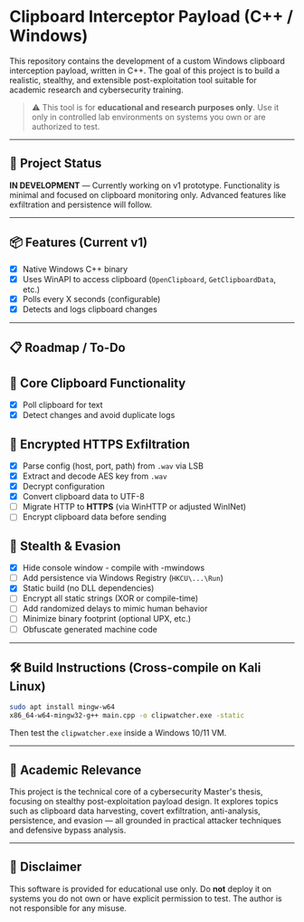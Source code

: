 # Clipboard Interceptor Payload (C++ / Windows)

This repository contains the development of a custom Windows clipboard interception payload, written in C++. The goal of this project is to build a realistic, stealthy, and extensible post-exploitation tool suitable for academic research and cybersecurity training.

> ⚠️ This tool is for **educational and research purposes only**. Use it only in controlled lab environments on systems you own or are authorized to test.

---

## 🚧 Project Status

**IN DEVELOPMENT** — Currently working on v1 prototype. Functionality is minimal and focused on clipboard monitoring only. Advanced features like exfiltration and persistence will follow.

---

## 📦 Features (Current v1)

- [x] Native Windows C++ binary
- [x] Uses WinAPI to access clipboard (`OpenClipboard`, `GetClipboardData`, etc.)
- [x] Polls every X seconds (configurable)
- [x] Detects and logs clipboard changes

---

## 📋 Roadmap / To-Do

## 🔹 Core Clipboard Functionality
- [x] Poll clipboard for text
- [x] Detect changes and avoid duplicate logs

## 🔹 Encrypted HTTPS Exfiltration
- [x] Parse config (host, port, path) from `.wav` via LSB
- [x] Extract and decode AES key from `.wav`
- [x] Decrypt configuration
- [x] Convert clipboard data to UTF-8
- [ ] Migrate HTTP to **HTTPS** (via WinHTTP or adjusted WinINet)
- [ ] Encrypt clipboard data before sending

## 🔹 Stealth & Evasion
- [x] Hide console window - compile with -mwindows
- [ ] Add persistence via Windows Registry (`HKCU\...\Run`)
- [x] Static build (no DLL dependencies)
- [ ] Encrypt all static strings (XOR or compile-time)
- [ ] Add randomized delays to mimic human behavior
- [ ] Minimize binary footprint (optional UPX, etc.)
- [ ] Obfuscate generated machine code

---

## 🛠 Build Instructions (Cross-compile on Kali Linux)

```bash
sudo apt install mingw-w64
x86_64-w64-mingw32-g++ main.cpp -o clipwatcher.exe -static
```

Then test the `clipwatcher.exe` inside a Windows 10/11 VM.

---

## 🔬 Academic Relevance

This project is the technical core of a cybersecurity Master's thesis, focusing on stealthy post-exploitation payload design. It explores topics such as clipboard data harvesting, covert exfiltration, anti-analysis, persistence, and evasion — all grounded in practical attacker techniques and defensive bypass analysis.

---

## 🧠 Disclaimer

This software is provided for educational use only. Do **not** deploy it on systems you do not own or have explicit permission to test. The author is not responsible for any misuse.
